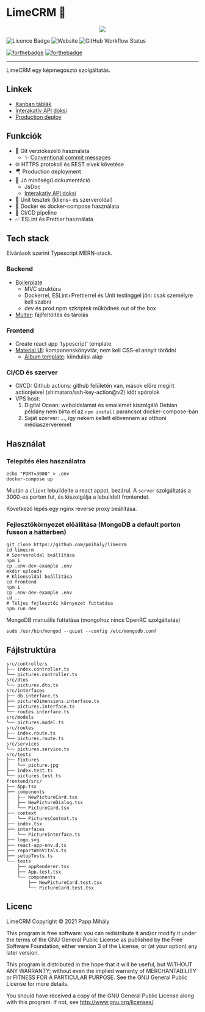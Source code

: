 # LimeCRM 🍋

<p align="center">
<img src="https://user-images.githubusercontent.com/47941079/132249864-6a56edc9-bcb2-4479-a77f-e9a98654d353.png">

![Licence Badge](https://img.shields.io/github/license/pmihaly/limecrm?style=for-the-badge) ![Website](https://img.shields.io/website?style=for-the-badge&url=https://2389-84-3-31-39.ngrok.io) ![GitHub Workflow Status](https://img.shields.io/github/workflow/status/pmihaly/limecrm/CI?style=for-the-badge)

[![forthebadge](https://forthebadge.com/images/badges/made-with-typescript.svg)](https://forthebadge.com) [![forthebadge](https://forthebadge.com/images/badges/powered-by-black-magic.svg)](https://forthebadge.com)

</p>

---

LimeCRM egy képmegosztó szolgáltatás.

## Linkek

- [Kanban táblák](https://github.com/pmihaly/limecrm/projects)
- [Interakatív API doksi](https://2389-84-3-31-39.ngrok.io/api-docs)
- [Production deploy](https://2389-84-3-31-39.ngrok.io)

## Funkciók

- 🐙 Git verziókezelő használata
  - ✨ [Conventional commit messages](https://www.conventionalcommits.org/en/v1.0.0/)
- 🌐 HTTPS protokoll és REST elvek követése
- 🪂 Production deployment
- 📝 Jó minőségű dokumentáció
  - JsDoc
  - [Interakatív API doksi](https://2389-84-3-31-39.ngrok.io/api-docs)
- 🧪 Unit tesztek (kliens- és szerveroldal)
- 🐳 Docker és docker-compose használata
- 🤖 CI/CD pipeline
- ✅ ESLint és Prettier használata

## Tech stack

Elvárások szerint Typescript MERN-stack.

### Backend

- [Boilerplate](https://www.npmjs.com/package/typescript-express-starter)
  - MVC struktúra
  - Dockerrel, ESLint+Prettierrel és Unit testinggel jön: csak személyre kell szabni
  - dev és prod npm szkriptek működnek out of the box
- [Multer](https://www.npmjs.com/package/multer): fájlfeltöltés és tárolás

### Frontend

- Create react app 'typescript' template
- [Material UI](https://material-ui.com/): komponenskönyvtár, nem kell CSS-el annyit törődni
  - [Album template](https://github.com/mui-org/material-ui/tree/master/docs/src/pages/getting-started/templates/album): kiindulási alap

### CI/CD és szerver

- CI/CD: Github actions: github felületén van, mások előre megírt actionjeivel (shimataro/ssh-key-action@v2) időt spórolok
- VPS host:
  1.  Digital Ocean: weboldalamat és emailemet kiszolgáló Debian példány nem bírta el az `npm install` parancsot docker-compose-ban
  2.  Saját szerver: ..., így nekem kellett elővennem az otthoni médiaszerveremet

## Használat

### Telepítés éles használatra

```shell
echo "PORT=3000" > .env
docker-compose up
```

Miután a `client` lebuildelte a react appot, bezárul.
A `server` szolgáltatás a 3000-es porton fut, és kiszolgálja a lebuildelt frontendet.

Következő lépés egy nginx reverse proxy beállítása.

### Fejlesztőkörnyezet előállítása (MongoDB a default porton fusson a háttérben)

```shell
git clone https://github.com/pmihaly/limecrm
cd limecrm
# Szerveroldal beállítása
npm i
cp .env-dev-example .env
mkdir uploads
# Kliensoldal beállítása
cd frontend
npm i
cp .env-dev-example .env
cd ..
# Teljes fejlesztői környezet futtatása
npm run dev
```

MongoDB manuális futtatása (mongohoz nincs OpenRC szolgáltatás)

```shell
sudo /usr/bin/mongod --quiet --config /etc/mongodb.conf
```

## Fájlstruktúra

<!-- tree src/controllers src/dtos src/interfaces src/models src/routes src/services src/tests frontend/src/ -->

```
src/controllers
├── index.controller.ts
└── pictures.controller.ts
src/dtos
└── pictures.dto.ts
src/interfaces
├── db.interface.ts
├── pictureDimensions.interface.ts
├── pictures.interface.ts
└── routes.interface.ts
src/models
└── pictures.model.ts
src/routes
├── index.route.ts
└── pictures.route.ts
src/services
└── pictures.service.ts
src/tests
├── fixtures
│   └── picture.jpg
├── index.test.ts
└── pictures.test.ts
frontend/src/
├── App.tsx
├── components
│   ├── NewPictureCard.tsx
│   ├── NewPictureDialog.tsx
│   └── PictureCard.tsx
├── context
│   └── PicturesContext.ts
├── index.tsx
├── interfaces
│   └── PictureInterface.ts
├── logo.svg
├── react-app-env.d.ts
├── reportWebVitals.ts
├── setupTests.ts
└── tests
    ├── appRenderer.tsx
    ├── App.test.tsx
    └── components
        ├── NewPictureCard.test.tsx
        └── PictureCard.test.tsx

```

## Licenc

LimeCRM
Copyright © 2021 Papp Mihály

This program is free software: you can redistribute it and/or modify
it under the terms of the GNU General Public License as published by
the Free Software Foundation, either version 3 of the License, or
(at your option) any later version.

This program is distributed in the hope that it will be useful,
but WITHOUT ANY WARRANTY; without even the implied warranty of
MERCHANTABILITY or FITNESS FOR A PARTICULAR PURPOSE. See the
GNU General Public License for more details.

You should have received a copy of the GNU General Public License
along with this program. If not, see <http://www.gnu.org/licenses/>.
